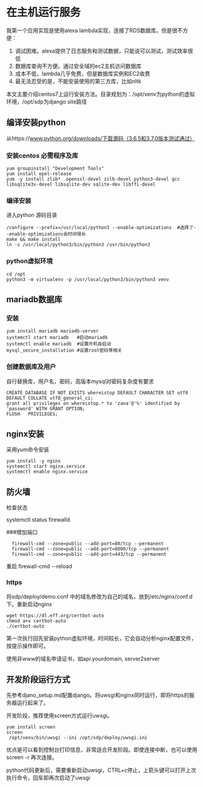 # 在主机运行服务

我第一个应用实现是使用alexa lambda实现，连接了RDS数据库。但是很不方便：
  1. 调试困难。alexa提供了日志服务和测试数据，只能说可以测试，测试效率很低
  2. 数据库查询不方便。通过安全域的ec2主机访问数据库
  3. 成本不低，lambda几乎免费，但是数据库实例和EC2收费
  4. 最无法忍受的是，不能安装使用的第三方库，比如nltk

本文主要介绍centos7上运行安装方法。目录规划为：/opt/venv为python的虚拟环境，/opt/sdp为django site路径

 ## 编译安装python

 从https://www.python.org/downloads/下载源码（3.6.5和3.7.0版本测试通过）

 ### 安装centos 必需程序及库

    yum groupinstall "Development Tools"
    yum install epel-release
    yum -y install zlib*  openssl-devel zilb-devel python3-devel gcc  libsqlite3x-devel libsqlite-dev sqlite-dev libffi-devel

### 编译安装
  进入python 源码目录

    /configure --prefix=/usr/local/python3 --enable-optimizations  #选择了--enable-optimizations会时间很长
    make && make install
    ln -s /usr/local/python3/bin/python3 /usr/bin/python3

### python虚拟环境
    cd /opt
    python3 -m virtualenv -p /usr/local/python3/bin/python3 venv

##  mariadb数据库
### 安装
    yum install mariadb mariadb-server
    systemctl start mariadb   #启动mariadb
    systemctl enable mariadb  #设置开机自启动
    mysql_secure_installation #设置root密码等相关
### 创建数据库及用户

自行替换库，用户名，密码，高版本mysql对密码复杂度有要求

    CREATE DATABASE IF NOT EXISTS whereistop DEFAULT CHARACTER SET utf8 DEFAULT COLLATE utf8_general_ci;
    grant all privileges on whereistop.* to 'zana'@'%' identified by 'password' WITH GRANT OPTION;
    FLUSH   PRIVILEGES;

## nginx安装
采用yum命令安装

    yum install -y nginx
    systemctl start nginx.service
    systemctl enable nginx.service


## 防火墙
检查状态

systemctl status firewalld

###增加端口

      firewall-cmd --zone=public --add-port=80/tcp --permanent
      firewall-cmd --zone=public --add-port=8000/tcp --permanent
      firewall-cmd --zone=public --add-port=443/tcp --permanent

重启
    firewall-cmd --reload

### https

将sdp/deploy/demo.conf 中的域名修改为自己的域名，放到/etc/nginx/conf.d下。重新启动nginx

    wget https://dl.eff.org/certbot-auto  
    chmod a+x certbot-auto
    ./certbot-auto

第一次执行回先安装python虚拟环境，时间较长，它会自动分析nginx配置文件，按提示操作即可。

使用非www的域名申请证书，如api.yourdomain, server2server


## 开发阶段运行方式

先参考djano_setup.md配置django。将uwsgi和nginx同时运行，即将https的服务器运行起来了。

开发阶段，推荐使用screen方式运行uwsgi。

    yum install screen
    screen
     /opt/venv/bin/uwsgi --ini /opt/sdp/deploy/uwsgi.ini
优点是可以看到控制台打印信息，非常适合开发阶段。即使连接中断，也可以使用screen -r 再次连接。

python代码更新后，需要重新启动uwsgi，CTRL+c停止，上箭头键可以打开上次执行命令，回车即再次启动了uwsgi
